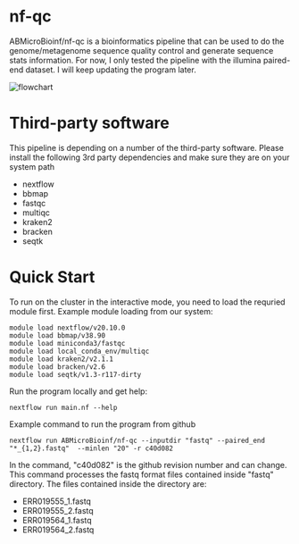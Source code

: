 
# nf-qc
ABMicroBioinf/nf-qc is a bioinformatics pipeline that can be used to do the genome/metagenome sequence quality control and generate sequence stats information. For now, I only tested the pipeline with the illumina paired-end dataset. I will keep updating the program later.

![flowchart](https://user-images.githubusercontent.com/52679027/121611912-9a322180-ca16-11eb-9447-663dd6ffd4af.png)

# Third-party software
This pipeline is depending on a number of the third-party software. Please install the following 3rd party dependencies and make sure they are on your system path
* nextflow
* bbmap
* fastqc
* multiqc
* kraken2
* bracken
* seqtk

# Quick Start
To run on the cluster in the interactive mode, you need to load the requried module first. Example module loading from our system:
```
module load nextflow/v20.10.0
module load bbmap/v38.90
module load miniconda3/fastqc
module load local_conda_env/multiqc
module load kraken2/v2.1.1
module load bracken/v2.6
module load seqtk/v1.3-r117-dirty
```

Run the program locally and get help:
```
nextflow run main.nf --help
```

Example command to run the program from github
```
nextflow run ABMicroBioinf/nf-qc --inputdir "fastq" --paired_end "*_{1,2}.fastq"  --minlen "20" -r c40d082
```
In the command, "c40d082" is the github revision number and can change. This command processes the fastq format files contained inside "fastq" directory. The files contained inside the directory are:
* ERR019555_1.fastq
* ERR019555_2.fastq
* ERR019564_1.fastq
* ERR019564_2.fastq
